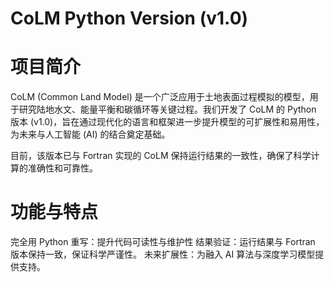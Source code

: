 # CoLM Python Version (v1.0)
# 项目简介
CoLM (Common Land Model) 是一个广泛应用于土地表面过程模拟的模型，用于研究陆地水文、能量平衡和碳循环等关键过程。我们开发了 CoLM 的 Python 版本 (v1.0)，旨在通过现代化的语言和框架进一步提升模型的可扩展性和易用性，为未来与人工智能 (AI) 的结合奠定基础。

目前，该版本已与 Fortran 实现的 CoLM 保持运行结果的一致性，确保了科学计算的准确性和可靠性。
# 功能与特点
完全用 Python 重写：提升代码可读性与维护性
结果验证：运行结果与 Fortran 版本保持一致，保证科学严谨性。
未来扩展性：为融入 AI 算法与深度学习模型提供支持。
